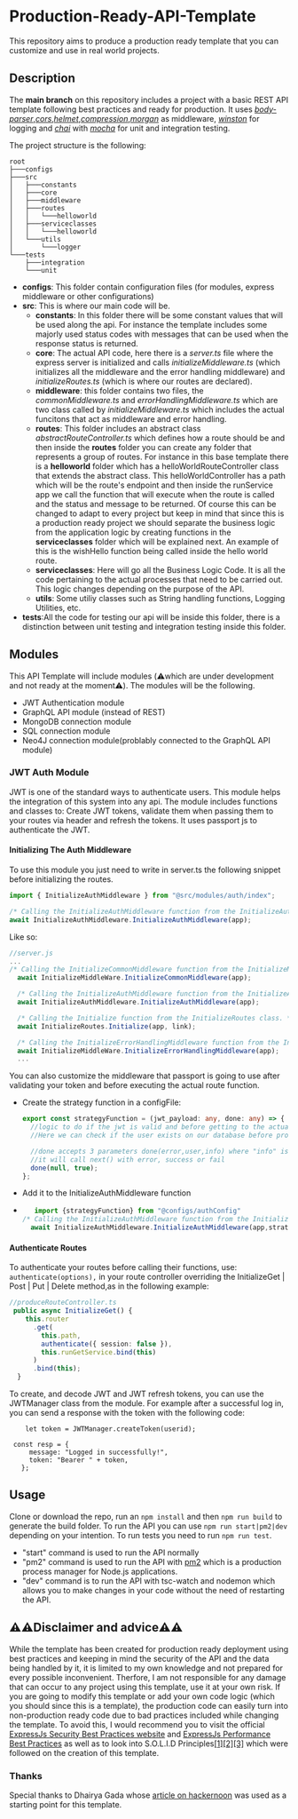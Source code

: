 # Production-Ready-API-Template

This repository aims to produce a production ready template that you can customize and use in real world projects.

## Description

The **main branch** on this repository includes a project with a basic REST API template following best practices and ready for production. It uses [_body-parser_](https://www.npmjs.com/package/body-parser),[_cors_](https://www.npmjs.com/package/cors),[_helmet_](https://www.npmjs.com/package/helmet),[_compression_](https://www.npmjs.com/package/compression),[_morgan_](https://www.npmjs.com/package/morgan) as middleware, [_winston_](https://www.npmjs.com/package/winston) for logging and [_chai_](https://www.chaijs.com/) with [_mocha_](https://mochajs.org/) for unit and integration testing.

The project structure is the following:

```
root
├───configs
├───src
│   ├───constants
│   ├───core
│   ├───middleware
│   ├───routes
│   │   └───helloworld
│   ├───serviceclasses
│   │   └───helloworld
│   └───utils
│       └───logger
└───tests
    ├───integration
    └───unit
```

- **configs**: This folder contain configuration files (for modules, express middleware or other configurations)
- **src**: This is where our main code will be.
  - **constants**: In this folder there will be some constant values that will be used along the api. For instance the template includes some majorly used status codes with messages that can be used when the response status is returned.
  - **core**: The actual API code, here there is a _server.ts_ file where the express server is initialized and calls _initializeMiddleware.ts_ (which initializes all the middleware and the error handling middleware) and _initializeRoutes.ts_ (which is where our routes are declared).
  - **middleware**: this folder contains two files, the _commonMiddleware.ts_ and _errorHandlingMiddleware.ts_ which are two class called by _initializeMiddleware.ts_ which includes the actual funcitons that act as middleware and error handling.
  - **routes**: This folder includes an abstract class _abstractRouteController.ts_ which defines how a route should be and then inside the **routes** folder you can create any folder that represents a group of routes. For instance in this base template there is a **helloworld** folder which has a helloWorldRouteController class that extends the abstract class. This helloWorldController has a path which will be the route's endpoint and then inside the runService app we call the function that will execute when the route is called and the status and message to be returned. Of course this can be changed to adapt to every project but keep in mind that since this is a production ready project we should separate the business logic from the application logic by creating functions in the **serviceclasses** folder which will be explained next. An example of this is the wishHello function being called inside the hello world route.
  - **serviceclasses**: Here will go all the Business Logic Code. It is all the code pertaining to the actual processes that need to be carried out. This logic changes depending on the purpose of the API.
  - **utils**: Some utiliy classes such as String handling functions, Logging Utilities, etc.
- **tests**:All the code for testing our api will be inside this folder, there is a distinction between unit testing and integration testing inside this folder.

## Modules

This API Template will include modules (⚠️which are under development and not ready at the moment⚠️). The modules will be the following.

- JWT Authentication module
- GraphQL API module (instead of REST)
- MongoDB connection module
- SQL connection module
- Neo4J connection module(problably connected to the GraphQL API module)

### JWT Auth Module

JWT is one of the standard ways to authenticate users. This module helps the integration of this system into any api. The module includes functions and classes to: Create JWT tokens, validate them when passing them to your routes via header and refresh the tokens. It uses passport js to authenticate the JWT.

#### Initializing The Auth Middleware

To use this module you just need to write in server.ts the following snippet before initializing the routes.

```typescript
import { InitializeAuthMiddleware } from "@src/modules/auth/index";

/* Calling the InitializeAuthMiddleware function from the InitializeAuthMiddleware class. */
await InitializeAuthMiddleware.InitializeAuthMiddleware(app);
```

Like so:

```typescript
//server.js
...
/* Calling the InitializeCommonMiddleware function from the InitializeMiddleWare class. */
  await InitializeMiddleWare.InitializeCommonMiddleware(app);

  /* Calling the InitializeAuthMiddleware function from the InitializeAuthMiddleware class. */
  await InitializeAuthMiddleware.InitializeAuthMiddleware(app);

  /* Calling the Initialize function from the InitializeRoutes class. */
  await InitializeRoutes.Initialize(app, link);

  /* Calling the InitializeErrorHandlingMiddleware function from the InitializeMiddleWare class. */
  await InitializeMiddleWare.InitializeErrorHandlingMiddleware(app);
  ...
```

You can also customize the middleware that passport is going to use after validating your token and before executing the actual route function.

- Create the strategy function in a configFile:

  ```typescript
  export const strategyFunction = (jwt_payload: any, done: any) => {
    //logic to do if the jwt is valid and before getting to the actual route function
    //Here we can check if the user exists on our database before proceeding to the route funciton or any other general action we want to perform once the jwt is verified.

    //done accepts 3 parameters done(error,user,info) where "info" is optional depending on the value of these 3 fields
    //it will call next() with error, success or fail
    done(null, true);
  };
  ```

- Add it to the InitializeAuthMiddleware function
- ````typescript
     import {strategyFunction} from "@configs/authConfig"
  /* Calling the InitializeAuthMiddleware function from the InitializeAuthMiddleware class. */
    await InitializeAuthMiddleware.InitializeAuthMiddleware(app,strategyFunction);  ```
  ````

#### Authenticate Routes

To authenticate your routes before calling their functions, use: `authenticate(options),` in your route controller overriding the InitializeGet | Post | Put | Delete method,as in the following example:

```typescript
//produceRouteController.ts
 public async InitializeGet() {
    this.router
      .get(
        this.path,
        authenticate({ session: false }),
        this.runGetService.bind(this)
      )
      .bind(this);
  }
```

To create, and decode JWT and JWT refresh tokens, you can use the JWTManager class from the module. For example after a successful log in, you can send a response with the token with the following code:

```
    let token = JWTManager.createToken(userid);

 const resp = {
     message: "Logged in successfully!",
     token: "Bearer " + token,
   };
```

## Usage

Clone or download the repo, run an `npm install` and then `npm run build` to generate the build folder. To run the API you can use `npm run start|pm2|dev` depending on your intention. To run tests you need to run `npm run test`.

- "start" command is used to run the API normally
- "pm2" command is used to run the API with [pm2](https://www.npmjs.com/package/pm2) which is a production process manager for Node.js applications.
- "dev" command is to run the API with tsc-watch and nodemon which allows you to make changes in your code without the need of restarting the API.

## ⚠️⚠️Disclaimer and advice⚠️⚠️

While the template has been created for production ready deployment using best practices and keeping in mind the security of the API and the data being handled by it, it is limited to my own knowledge and not prepared for every possible inconvenient. Therfore, I am not responsible for any damage that can occur to any project using this template, use it at your own risk. If you are going to modify this template or add your own code logic (which you should since this is a template), the production code can easily turn into non-production ready code due to bad practices included while changing the template. To avoid this, I would recommend you to visit the official [ExpressJs Security Best Practices website](https://expressjs.com/en/advanced/best-practice-security.html) and [ExpressJs Performance Best Practices](https://expressjs.com/en/advanced/best-practice-performance.html) as well as to look into S.O.L.I.D Principles[[1]](https://itnext.io/brutally-solid-typescript-ba745585f440)[[2]](https://hackernoon.com/solid-principles-made-easy-67b1246bcdf?ref=hackernoon.com)[[3]](https://medium.com/sarccom/is-your-code-solid-enough-part-1-fe1e2cb73894) which were followed on the creation of this template.

### Thanks

Special thanks to Dhairya Gada whose [article on hackernoon](https://hackernoon.com/writing-a-production-ready-express-server-a-step-by-step-guide-2k6732x5) was used as a starting point for this template.
